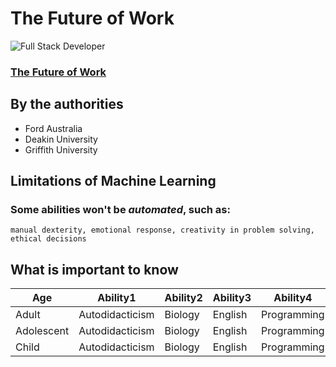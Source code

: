# The Future of Work #

![Full Stack Developer](https://scontent.faqa1-1.fna.fbcdn.net/v/t1.18169-9/27540659_514488258937600_7821465422539075520_n.jpg?_nc_cat=103&ccb=1-3&_nc_sid=09cbfe&_nc_ohc=2kcduQE2qUsAX-8NcBr&_nc_ht=scontent.faqa1-1.fna&oh=4cb69c1bd74e78dc53b7d9fcecff778c&oe=61288114)

### [The Future of Work](https://100jobsofthefuture.com/ "Prepare-se") ###

## By the authorities ##

 + Ford Australia
 + Deakin University
 + Griffith University
     
## Limitations of Machine Learning ##

### Some abilities won't be _automated_, such as: ###

```manual dexterity, emotional response, creativity in problem solving, ethical decisions```
    
## What is important to know

|Age|Ability1| Ability2| Ability3 | Ability4 |
|---|---|---| --- | --- |
|Adult | Autodidacticism | Biology | English | Programming |
|Adolescent | Autodidacticism | Biology | English | Programming |
|Child | Autodidacticism | Biology | English | Programming |
